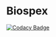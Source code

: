 # Biospex
[![Codacy Badge](https://api.codacy.com/project/badge/Grade/66b5ad631d134db88dfdf23615e4069a)](https://www.codacy.com/app/bruhnrp/Biospex?utm_source=github.com&amp;utm_medium=referral&amp;utm_content=iDigBio/Biospex&amp;utm_campaign=Badge_Grade)
